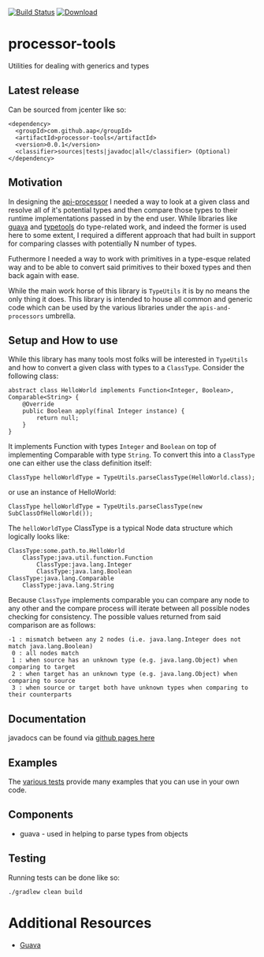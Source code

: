 [![Build Status](https://travis-ci.org/apis-and-processors/processor-tools.svg?branch=master)](https://travis-ci.org/apis-and-processors/processor-tools)
[![Download](https://api.bintray.com/packages/apis-and-processors/java-libraries/processor-tools/images/download.svg) ](https://bintray.com/apis-and-processors/java-libraries/processor-tools/_latestVersion)

# processor-tools

Utilities for dealing with generics and types

## Latest release

Can be sourced from jcenter like so:

    <dependency>
      <groupId>com.github.aap</groupId>
      <artifactId>processor-tools</artifactId>
      <version>0.0.1</version>
      <classifier>sources|tests|javadoc|all</classifier> (Optional)
    </dependency>
    
## Motivation

In designing the [api-processor](https://github.com/apis-and-processors/api-processor) I needed a way to look at a given class and resolve all of it's potential types and then compare those types to their runtime implementations passed in by the end user. While libraries like [guava](https://github.com/google/guava) and [typetools](https://github.com/jhalterman/typetools) do type-related work, and indeed the former is used here to some extent, I required a different approach that had built in support for comparing classes with potentially N number of types.

Futhermore I needed a way to work with primitives in a type-esque related way and to be able to convert said primitives to their boxed types and then back again with ease.

While the main work horse of this library is `TypeUtils` it is by no means the only thing it does. This library is intended to house all common and generic code which can be used by the various libraries under the `apis-and-processors` umbrella.

## Setup and How to use

While this library has many tools most folks will be interested in `TypeUtils` and how to convert a given class with types to a `ClassType`. Consider the following class:


    abstract class HelloWorld implements Function<Integer, Boolean>, Comparable<String> {
        @Override
        public Boolean apply(final Integer instance) {
            return null;
        }
    }

It implements Function with types `Integer` and `Boolean` on top of implementing Comparable with type `String`. To convert this into a `ClassType` one can either use the class definition itself:

    ClassType helloWorldType = TypeUtils.parseClassType(HelloWorld.class);

or use an instance of HelloWorld:

    ClassType helloWorldType = TypeUtils.parseClassType(new SubClassOfHelloWorld());

The `helloWorldType` ClassType is a typical Node data structure which logically looks like:

    ClassType:some.path.to.HelloWorld
        ClassType:java.util.function.Function
	        ClassType:java.lang.Integer
	        ClassType:java.lang.Boolean
	ClassType:java.lang.Comparable
	    ClassType:java.lang.String
	  
Because `ClassType` implements comparable you can compare any node to any other and the compare process will iterate between all possible nodes checking for consistency. The possible values returned from said comparison are as follows:

    -1 : mismatch between any 2 nodes (i.e. java.lang.Integer does not match java.lang.Boolean)
     0 : all nodes match
     1 : when source has an unknown type (e.g. java.lang.Object) when comparing to target
     2 : when target has an unknown type (e.g. java.lang.Object) when comparing to source
     3 : when source or target both have unknown types when comparing to their counterparts
    
## Documentation

javadocs can be found via [github pages here](https://apis-and-processors.github.io/processor-tools/docs/javadoc/)

## Examples

The [various tests](https://github.com/apis-and-processors/processor-tools/tree/master/src/test/java/com/github/aap/processor/tools) provide many examples that you can use in your own code.

## Components

- guava \- used in helping to parse types from objects
    
## Testing

Running tests can be done like so:

    ./gradlew clean build
	
# Additional Resources

* [Guava](https://github.com/google/guava/wiki)
